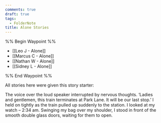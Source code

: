 ```yaml
---
comments: true
draft: true
tags:
  - FolderNote
title: Alone Stories
---
```

%% Begin Waypoint %%

- [[Leo J - Alone]]
- [[Marcus C - Alone]]
- [[Nathan W - Alone]]
- [[Sidney L - Alone]]

%% End Waypoint %%

All stories here were given this story starter:

The voice over the loud speaker interrupted by nervous thoughts. ‘Ladies and gentlemen, this train terminates at Park Lane. It will be our last stop.’ I held on tightly as the train pulled up suddenly to the station. I looked at my watch – 2:34 am. Swinging my bag over my shoulder, I stood in front of the smooth double glass doors, waiting for them to open.

